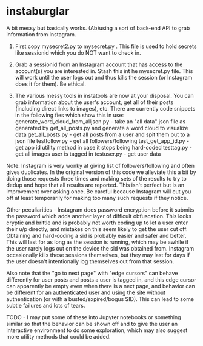 # instaburglar

A bit messy but basically works.  (Ab)using a sort of back-end API to grab information from Instagram.

1.  First copy mysecret2.py to mysecret.py .  This file is used to hold secrets like sessionid which you do NOT want to check in.

2.  Grab a sessionid from an Instagram account that has access to the account(s) you are interested in.  Stash this int he mysecret.py file.  This will work until the user logs out and thus kills the session (or Instagram does it for them).  Be ethical.

3.  The various messy tools in instatools are now at your disposal.  You can grab information about the user's account, get all of their posts (including direct links to images), etc.  There are currently code snippets in the following fies which show this in use:
  generate_word_cloud_from_alljson.py - take an "all data" json file as generated by get_all_posts.py and generate a word cloud to visualize data
  get_all_posts.py - get all posts from a user and spit them out to a json file
  testfollow.py - get all followers/following
  test_get_app_id.py - get app id utility method in case it stops being hard-coded 
  testtag.py    - get all images user is tagged in
  testuser.py   - get user data

Note: Instagram is very wonky at giving list of followers/following and often gives duplicates.  In the original version of this code we alleviate this a bit by doing those requests three times and making sets of the results to try to dedup and hope that all results are reported.  This isn't perfect but is an improvement over asking once.  Be careful because Instagram will cut you off at least temporarily for making too many such requests if they notice.

Other peculiarities - Instagram does password encryption before it submits the password which adds another layer of difficult obfuscation.  This looks cryptic and brittle and is probably not worth coding up to let a user enter their u/p directly, and mistakes on this seem likely to get the user cut off.  Obtaining and hard-coding a sid is probably easier and safer and better.  This will last for as long as the session is running, which may be awhile if the user rarely logs out on the device the sid was obtained from.  Instagram occasionally kills these sessions themselves, but they may last for days if the user doesn't intentionally log themselves out from that session.

Also note that the "go to next page" with "edge cursors" can behave differently for user posts and posts a user is tagged in, and this edge cursor can apparently be empty even when there is a next page, and behavior can be different for an authenticated user and using the site without authentication (or with a busted/expired/bogus SID).  This can lead to some subtle failures and lots of tears.

TODO - I may put some of these into Jupyter notebooks or something similar so that the behavior can be shown off and to give the user an interactive environment to do some exploration, which may also suggest more utility methods that could be added.

